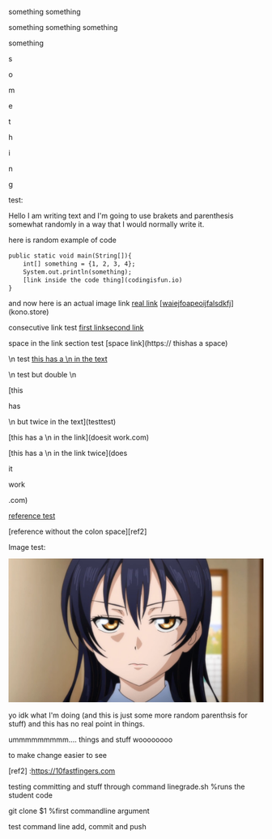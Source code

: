 something something

something something something

something

s

o

m

e

t

h

i

n

g




test:

Hello I am writing text and I'm going to use brakets and parenthesis somewhat randomly in a way that I would normally write it.

here is random example of code 
```
public static void main(String[]){
    int[] something = {1, 2, 3, 4};
    System.out.println(something);
    [link inside the code thing](codingisfun.io)
}
```

and now here is an actual image link
[real link](https://thisisanimage.html)
[[waiejfoapeoijfalsdkfj](asdfasfweijfoa)](kono.store)

consecutive link test [first link](https://www.youtube.com)[second link](https://jstris.jezevec10.com)

space in the link section test [space link](https:// thishas a space)

\n test [
    this has a \n in the text
](doesitwork.com) 

\n test but double \n

[this

has

\n but twice in the text](testtest)

[this has a \n in the link](doesit
work.com)

[this has a \n in the link twice](does

it

work

.com)

[reference test][ref]

[reference without the colon space][ref2]


Image test:

![another umi bc I can](umimad.png)

yo idk what I'm doing (and this is just some more random parenthsis for stuff)
and this has no real point in things.

ummmmmmmmm....
things and stuff woooooooo


to make change easier to see

[ref]: https://monkeytype.com
[ref2] :https://10fastfingers.com


testing committing and stuff through command linegrade.sh %runs the student code

git clone $1 %first commandline argument




test command line add, commit and push